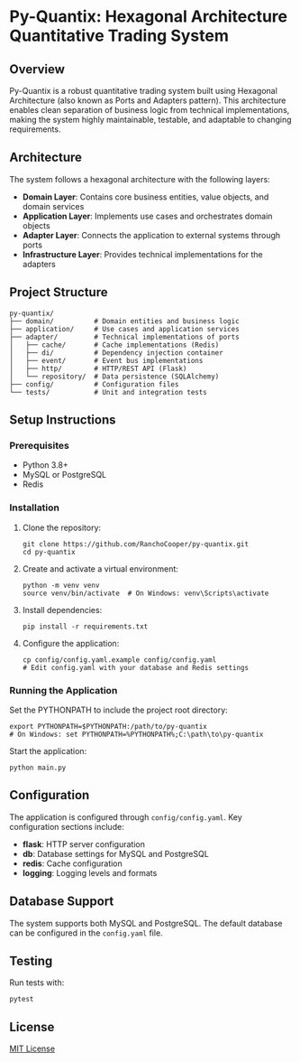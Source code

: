 # Py-Quantix: Hexagonal Architecture Quantitative Trading System

## Overview
Py-Quantix is a robust quantitative trading system built using Hexagonal Architecture (also known as Ports and Adapters pattern). This architecture enables clean separation of business logic from technical implementations, making the system highly maintainable, testable, and adaptable to changing requirements.

## Architecture
The system follows a hexagonal architecture with the following layers:

- **Domain Layer**: Contains core business entities, value objects, and domain services
- **Application Layer**: Implements use cases and orchestrates domain objects
- **Adapter Layer**: Connects the application to external systems through ports
- **Infrastructure Layer**: Provides technical implementations for the adapters

## Project Structure
```
py-quantix/
├── domain/          # Domain entities and business logic
├── application/     # Use cases and application services
├── adapter/         # Technical implementations of ports
│   ├── cache/       # Cache implementations (Redis)
│   ├── di/          # Dependency injection container
│   ├── event/       # Event bus implementations
│   ├── http/        # HTTP/REST API (Flask)
│   └── repository/  # Data persistence (SQLAlchemy)
├── config/          # Configuration files
└── tests/           # Unit and integration tests
```

## Setup Instructions

### Prerequisites
- Python 3.8+
- MySQL or PostgreSQL
- Redis

### Installation
1. Clone the repository:
   ```
   git clone https://github.com/RanchoCooper/py-quantix.git
   cd py-quantix
   ```

2. Create and activate a virtual environment:
   ```
   python -m venv venv
   source venv/bin/activate  # On Windows: venv\Scripts\activate
   ```

3. Install dependencies:
   ```
   pip install -r requirements.txt
   ```

4. Configure the application:
   ```
   cp config/config.yaml.example config/config.yaml
   # Edit config.yaml with your database and Redis settings
   ```

### Running the Application
Set the PYTHONPATH to include the project root directory:

```
export PYTHONPATH=$PYTHONPATH:/path/to/py-quantix
# On Windows: set PYTHONPATH=%PYTHONPATH%;C:\path\to\py-quantix
```

Start the application:
```
python main.py
```

## Configuration
The application is configured through `config/config.yaml`. Key configuration sections include:

- **flask**: HTTP server configuration
- **db**: Database settings for MySQL and PostgreSQL
- **redis**: Cache configuration
- **logging**: Logging levels and formats

## Database Support
The system supports both MySQL and PostgreSQL. The default database can be configured in the `config.yaml` file.

## Testing
Run tests with:
```
pytest
```

## License
[MIT License](LICENSE) 